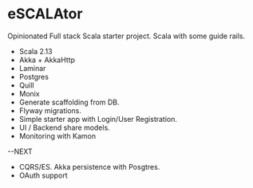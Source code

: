 # eSCALAtor

Opinionated Full stack Scala starter project. Scala with some guide rails.

- Scala 2.13
- Akka + AkkaHttp
- Laminar
- Postgres
- Quill
- Monix
- Generate scaffolding from DB. 
- Flyway migrations. 
- Simple starter app with Login/User Registration. 
- UI / Backend share models. 
- Monitoring with Kamon


--NEXT
- CQRS/ES. Akka persistence with Posgtres. 
- OAuth support
